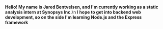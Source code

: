 **Hello! My name is Jared Bentvelsen, and I'm currently working as a static analysis intern at Synopsys Inc.**\n
**I hope to get into backend web development, so on the side I'm learning Node.js and the Express framework**

